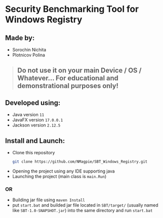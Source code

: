# Security Benchmarking Tool for Windows Registry

## Made by: 
* Sorochin Nichita
* Plotnicov Polina

> ## Do not use it on your main Device / OS / Whatever... For educational and demonstrational purposes only!

## Developed using:
* Java version     `11`
* JavaFX version   `17.0.0.1`
* Jackson version  `2.12.5`

## Install and Launch:
* Clone this repository
  ```sh
  git clone https://github.com/NMagpie/SBT_Windows_Registry.git
  ```
* Opening the project using any IDE supporting java
* Launching the project (main class is `main.Run`)
### OR
* Building jar file using `maven Install`
* put `start.bat` and builded jar file located in `SBT/target/` (usually named like `SBT-1.0-SNAPSHOT.jar`) into the same directory and run `start.bat`
